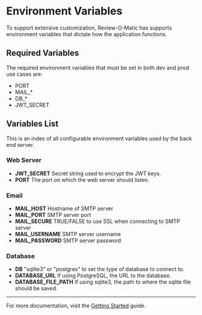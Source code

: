 # Environment Variables

To support extensive customization, Review-O-Matic has supports environment variables that dictate how the application functions.

## Required Variables

The required environment variables that must be set in both dev and prod use cases are:

* PORT
* MAIL_*
* DB_*
* JWT_SECRET

## Variables List

This is an index of all configurable environment variables used by the back end server.

### Web Server

* **JWT_SECRET** Secret string used to encrypt the JWT keys.
* **PORT** The port on which the web server should listen.

### Email

* **MAIL_HOST** Hostname of SMTP server
* **MAIL_PORT** SMTP server port
* **MAIL_SECURE** TRUE/FALSE to use SSL when connecting to SMTP server
* **MAIL_USERNAME** SMTP server username
* **MAIL_PASSWORD** SMTP server password

### Database

* **DB** "sqlite3" or "postgres" to set the type of database to connect to.
* **DATABASE_URL** If using PostgreSQL, the URL to the database.
* **DATABASE_FILE_PATH** If using sqlite3, the path to where the sqlite file should be saved.

---

For more documentation, visit the [Getting Started](Getting%20Started.md) guide.
